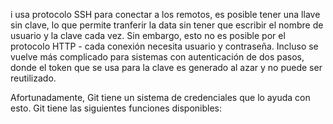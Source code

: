 i usa protocolo SSH para conectar a los remotos, es posible tener una llave sin clave, lo que permite tranferir la data sin tener que escribir el nombre de usuario y la clave cada vez. Sin embargo, esto no es posible por el protocolo HTTP - cada conexión necesita usuario y contraseña. Incluso se vuelve más complicado para sistemas con autenticación de dos pasos, donde el token que se usa para la clave es generado al azar y no puede ser reutilizado.

Afortunadamente, Git tiene un sistema de credenciales que lo ayuda con esto. Git tiene las siguientes funciones disponibles: